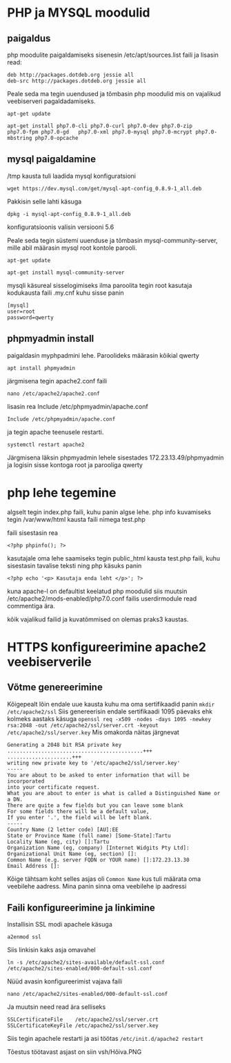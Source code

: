 # PHP ja MYSQL moodulid

## paigaldus

php moodulite paigaldamiseks sisenesin /etc/apt/sources.list faili ja lisasin read:

```
deb http://packages.dotdeb.org jessie all
deb-src http://packages.dotdeb.org jessie all
```

Peale seda ma tegin uuendused ja tõmbasin php moodulid mis on vajalikud veebiserveri pagaldadamiseks.


```
apt-get update
```

```
apt-get install php7.0-cli php7.0-curl php7.0-dev php7.0-zip 
php7.0-fpm php7.0-gd   php7.0-xml php7.0-mysql php7.0-mcrypt php7.0-mbstring php7.0-opcache
```

## mysql paigaldamine

/tmp kausta tuli laadida mysql konfiguratsioni
```
wget https://dev.mysql.com/get/mysql-apt-config_0.8.9-1_all.deb
```

Pakkisin selle lahti käsuga
```
dpkg -i mysql-apt-config_0.8.9-1_all.deb
```
konfiguratsioonis valisin
versiooni 5.6

Peale seda tegin süstemi uuenduse ja tõmbasin mysql-community-server, mille abil määrasin mysql root kontole parooli.
```
apt-get update 
```
```
apt-get install mysql-community-server
```
mysqli käsureal sisselogimiseks ilma paroolita tegin root kasutaja kodukausta faili .my.cnf kuhu sisse panin
```
[mysql]
user=root
password=qwerty
```

## phpmyadmin install

paigaldasin myphpadmini lehe. Paroolideks määrasin kõikial qwerty
```
apt install phpmyadmin
```
järgmisena tegin apache2.conf faili
```
nano /etc/apache2/apache2.conf
```
lisasin rea Include /etc/phpmyadmin/apache.conf
```
Include /etc/phpmyadmin/apache.conf
```
 ja tegin apache teenusele restarti.
```
systemctl restart apache2 
```
Järgmisena läksin phpmyadmin lehele sisestades 172.23.13.49/phpmyadmin ja logisin
sisse kontoga root ja parooliga qwerty

# php lehe tegemine

algselt tegin index.php faili, kuhu panin algse lehe. 
php info kuvamiseks tegin /var/www/html kausta faili nimega test.php

faili sisestasin rea
```
<?php phpinfo(); ?>
```


kasutajale oma lehe saamiseks tegin public_html kausta test.php faili, kuhu sisestasin tavalise teksti ning php käsuks panin 
```
<?php echo '<p> Kasutaja enda leht </p>'; ?>
```

kuna apache-l on defaultist keelatud php moodulid siis muutsin /etc/apache2/mods-enabled/php7.0.conf failis userdirmodule read commentiga ära.


kõik vajalikud failid ja kuvatõmmised on olemas praks3 kaustas.

# HTTPS konfigureerimine apache2 veebiserverile

## Võtme genereerimine
Kõigepealt lõin endale uue kausta kuhu ma oma sertifikaadid panin ```mkdir /etc/apache2/ssl```
Siis genereerisin endale sertifikaadi 1095 päevaks ehk kolmeks aastaks käsuga ```openssl req -x509 -nodes -days 1095 -newkey rsa:2048 -out /etc/apache2/ssl/server.crt -keyout /etc/apache2/ssl/server.key```
Mis omakorda näitas järgnevat
```
Generating a 2048 bit RSA private key
............................................+++
.....................+++
writing new private key to '/etc/apache2/ssl/server.key'
-----
You are about to be asked to enter information that will be incorporated
into your certificate request.
What you are about to enter is what is called a Distinguished Name or a DN.
There are quite a few fields but you can leave some blank
For some fields there will be a default value,
If you enter '.', the field will be left blank.
-----
Country Name (2 letter code) [AU]:EE
State or Province Name (full name) [Some-State]:Tartu
Locality Name (eg, city) []:Tartu
Organization Name (eg, company) [Internet Widgits Pty Ltd]:
Organizational Unit Name (eg, section) []:
Common Name (e.g. server FQDN or YOUR name) []:172.23.13.30
Email Address []:
```
Kõige tähtsam koht selles asjas oli ```Common Name``` kus tuli määrata oma veebilehe aadress. Mina panin sinna oma veebilehe ip aadressi
## Faili konfigureerimine ja linkimine
Installisin SSL modi apachele käsuga 
```
a2enmod ssl
```

Siis linkisin kaks asja omavahel

```
ln -s /etc/apache2/sites-available/default-ssl.conf /etc/apache2/sites-enabled/000-default-ssl.conf
```

Nüüd avasin konfigureerimist vajava faili 

```
nano /etc/apache2/sites-enabled/000-default-ssl.conf
```

Ja muutsin need read ära selliseks
```
SSLCertificateFile    /etc/apache2/ssl/server.crt
SSLCertificateKeyFile /etc/apache2/ssl/server.key
```

Siis tegin apachele restarti ja asi töötas 
```/etc/init.d/apache2 restart```

Tõestus töötavast asjast on siin
        vsh/Hõiva.PNG
